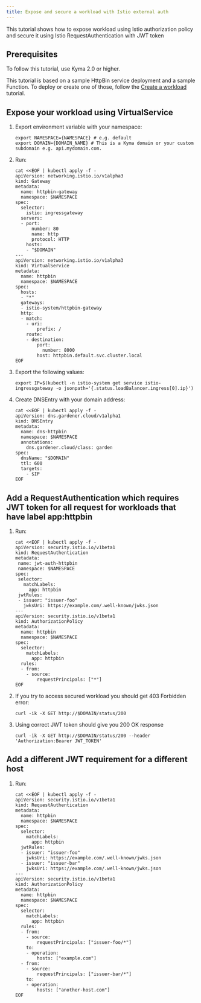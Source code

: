 ```yaml
---
title: Expose and secure a workload with Istio external auth
---
```


This tutorial shows how to expose workload using Istio authorization policy and secure it using Istio RequestAuthentication with JWT token

## Prerequisites

To follow this tutorial, use Kyma 2.0 or higher.

This tutorial is based on a sample HttpBin service deployment and a sample Function. To deploy or create one of those, follow the [Create a workload](./apix-02-create-workload.md) tutorial.

## Expose your workload using VirtualService

1. Export environment variable with your namespace:

   ```shell
   export NAMESPACE={NAMESPACE} # e.g. default
   export DOMAIN={DOMAIN_NAME} # This is a Kyma domain or your custom subdomain e.g. api.mydomain.com.
   ```

1. Run:

   ```shell
   cat <<EOF | kubectl apply -f -
   apiVersion: networking.istio.io/v1alpha3
   kind: Gateway
   metadata:
     name: httpbin-gateway
     namespace: $NAMESPACE
   spec:
     selector:
       istio: ingressgateway
     servers:
     - port:
         number: 80
         name: http
         protocol: HTTP
       hosts:
       - "$DOMAIN"
   ---
   apiVersion: networking.istio.io/v1alpha3
   kind: VirtualService
   metadata:
     name: httpbin
     namespace: $NAMESPACE
   spec:
     hosts:
     - "*"
     gateways:
     - istio-system/httpbin-gateway
     http:
     - match:
       - uri:
           prefix: /
       route:
       - destination:
           port:
             number: 8000
           host: httpbin.default.svc.cluster.local
   EOF
   ```

2. Export the following values:

   ```shell
   export IP=$(kubectl -n istio-system get service istio-ingressgateway -o jsonpath='{.status.loadBalancer.ingress[0].ip}')
   ```

3. Create DNSEntry with your domain address:

   ```shell
   cat <<EOF | kubectl apply -f -
   apiVersion: dns.gardener.cloud/v1alpha1
   kind: DNSEntry
   metadata:
     name: dns-httpbin
     namespace: $NAMESPACE
     annotations:
       dns.gardener.cloud/class: garden
   spec:
     dnsName: "$DOMAIN"
     ttl: 600
     targets:
       - $IP
   EOF
   ```

## Add a RequestAuthentication which requires JWT token for all request for workloads that have label app:httpbin

1. Run:

   ```shell
   cat <<EOF | kubectl apply -f -
   apiVersion: security.istio.io/v1beta1
   kind: RequestAuthentication
   metadata:
    name: jwt-auth-httpbin
    namespace: $NAMESPACE
   spec:
    selector:
      matchLabels:
        app: httpbin
    jwtRules:
    - issuer: "issuer-foo"
      jwksUri: https://example.com/.well-known/jwks.json
   ---
   apiVersion: security.istio.io/v1beta1
   kind: AuthorizationPolicy
   metadata:
     name: httpbin
     namespace: $NAMESPACE
   spec:
     selector:
       matchLabels:
         app: httpbin
     rules:
     - from:
       - source:
           requestPrincipals: ["*"]
   EOF
   ```

2. If you try to access secured workload you should get 403 Forbidden error:

   ```shell
   curl -ik -X GET http://$DOMAIN/status/200
   ```

3. Using correct JWT token should give you 200 OK response

   ```shell
   curl -ik -X GET http://$DOMAIN/status/200 --header 'Authorization:Bearer JWT_TOKEN'
   ```

## Add a different JWT requirement for a different host

1. Run:

   ```shell
   cat <<EOF | kubectl apply -f -
   apiVersion: security.istio.io/v1beta1
   kind: RequestAuthentication
   metadata:
     name: httpbin
     namespace: $NAMESPACE
   spec:
     selector:
       matchLabels:
         app: httpbin
     jwtRules:
     - issuer: "issuer-foo"
       jwksUri: https://example.com/.well-known/jwks.json
     - issuer: "issuer-bar"
       jwksUri: https://example.com/.well-known/jwks.json
   ---
   apiVersion: security.istio.io/v1beta1
   kind: AuthorizationPolicy
   metadata:
     name: httpbin
     namespace: $NAMESPACE
   spec:
     selector:
       matchLabels:
         app: httpbin
     rules:
     - from:
       - source:
           requestPrincipals: ["issuer-foo/*"]
       to:
       - operation:
           hosts: ["example.com"]
     - from:
       - source:
           requestPrincipals: ["issuer-bar/*"]
       to:
       - operation:
           hosts: ["another-host.com"]
   EOF
   ```
